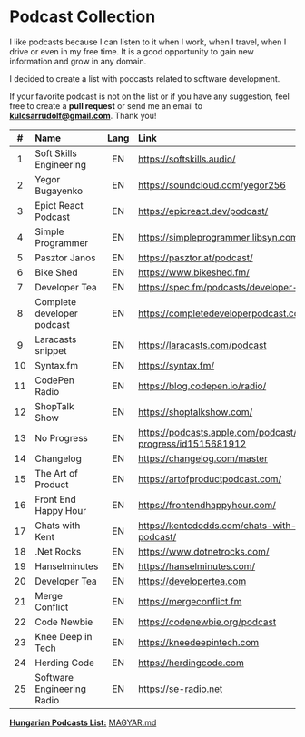 # Podcast Collection

I like podcasts because I can listen to it when I work, when I travel, when I drive or even in my free time. It is a good opportunity to gain new information and grow in any domain.

I decided to create a list with podcasts related to software development.

If your favorite podcast is not on the list or if you have any suggestion, feel free to create a **pull request** or send me an email to **kulcsarrudolf@gmail.com**. Thank you!

|  #  | Name                       | Lang | Link                                                        |
| :-: | :------------------------- | :--: | :---------------------------------------------------------- |
|  1  | Soft Skills Engineering    |  EN  | https://softskills.audio/                                   |
|  2  | Yegor Bugayenko            |  EN  | https://soundcloud.com/yegor256                             |
|  3  | Epict React Podcast        |  EN  | https://epicreact.dev/podcast/                              |
|  4  | Simple Programmer          |  EN  | https://simpleprogrammer.libsyn.com/podcast                 |
|  5  | Pasztor Janos              |  EN  | https://pasztor.at/podcast/                                 |
|  6  | Bike Shed                  |  EN  | https://www.bikeshed.fm/                                    |
|  7  | Developer Tea              |  EN  | https://spec.fm/podcasts/developer-tea                      |
|  8  | Complete developer podcast |  EN  | https://completedeveloperpodcast.com/                       |
|  9  | Laracasts snippet          |  EN  | https://laracasts.com/podcast                               |
| 10  | Syntax.fm                  |  EN  | https://syntax.fm/                                          |
| 11  | CodePen Radio              |  EN  | https://blog.codepen.io/radio/                              |
| 12  | ShopTalk Show              |  EN  | https://shoptalkshow.com/                                   |
| 13  | No Progress                |  EN  | https://podcasts.apple.com/podcast/no-progress/id1515681912 |
| 14  | Changelog                  |  EN  | https://changelog.com/master                                |
| 15  | The Art of Product         |  EN  | https://artofproductpodcast.com/                            |
| 16  | Front End Happy Hour       |  EN  | https://frontendhappyhour.com/                              |
| 17  | Chats with Kent            |  EN  | https://kentcdodds.com/chats-with-kent-podcast/             |
| 18  | .Net Rocks                 |  EN  | https://www.dotnetrocks.com/                                |
| 19  | Hanselminutes              |  EN  | https://hanselminutes.com/                                  |
| 20  | Developer Tea              |  EN  | https://developertea.com                                    |
| 21  | Merge Conflict             |  EN  | https://mergeconflict.fm                                    |
| 22  | Code Newbie                |  EN  | https://codenewbie.org/podcast                              |
| 23  | Knee Deep in Tech          |  EN  | https://kneedeepintech.com                                  |
| 24  | Herding Code               |  EN  | https://herdingcode.com                                     |
| 25  | Software Engineering Radio |  EN  | https://se-radio.net                                        |


[**Hungarian Podcasts List:**](https://github.com/kulcsarrudolf/podcast/blob/master/MAGYAR.MD) [MAGYAR.md](https://github.com/kulcsarrudolf/podcast/blob/master/MAGYAR.MD)

